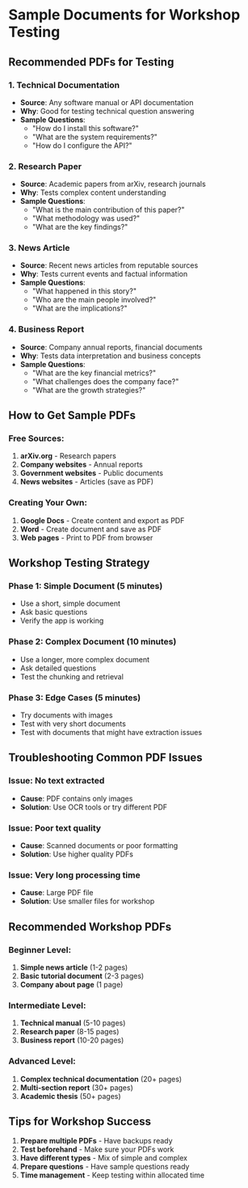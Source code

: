 # Sample Documents for Workshop Testing

## Recommended PDFs for Testing

### 1. Technical Documentation
- **Source**: Any software manual or API documentation
- **Why**: Good for testing technical question answering
- **Sample Questions**:
  - "How do I install this software?"
  - "What are the system requirements?"
  - "How do I configure the API?"

### 2. Research Paper
- **Source**: Academic papers from arXiv, research journals
- **Why**: Tests complex content understanding
- **Sample Questions**:
  - "What is the main contribution of this paper?"
  - "What methodology was used?"
  - "What are the key findings?"

### 3. News Article
- **Source**: Recent news articles from reputable sources
- **Why**: Tests current events and factual information
- **Sample Questions**:
  - "What happened in this story?"
  - "Who are the main people involved?"
  - "What are the implications?"

### 4. Business Report
- **Source**: Company annual reports, financial documents
- **Why**: Tests data interpretation and business concepts
- **Sample Questions**:
  - "What are the key financial metrics?"
  - "What challenges does the company face?"
  - "What are the growth strategies?"

## How to Get Sample PDFs

### Free Sources:
1. **arXiv.org** - Research papers
2. **Company websites** - Annual reports
3. **Government websites** - Public documents
4. **News websites** - Articles (save as PDF)

### Creating Your Own:
1. **Google Docs** - Create content and export as PDF
2. **Word** - Create document and save as PDF
3. **Web pages** - Print to PDF from browser

## Workshop Testing Strategy

### Phase 1: Simple Document (5 minutes)
- Use a short, simple document
- Ask basic questions
- Verify the app is working

### Phase 2: Complex Document (10 minutes)
- Use a longer, more complex document
- Ask detailed questions
- Test the chunking and retrieval

### Phase 3: Edge Cases (5 minutes)
- Try documents with images
- Test with very short documents
- Test with documents that might have extraction issues

## Troubleshooting Common PDF Issues

### Issue: No text extracted
- **Cause**: PDF contains only images
- **Solution**: Use OCR tools or try different PDF

### Issue: Poor text quality
- **Cause**: Scanned documents or poor formatting
- **Solution**: Use higher quality PDFs

### Issue: Very long processing time
- **Cause**: Large PDF file
- **Solution**: Use smaller files for workshop

## Recommended Workshop PDFs

### Beginner Level:
1. **Simple news article** (1-2 pages)
2. **Basic tutorial document** (2-3 pages)
3. **Company about page** (1 page)

### Intermediate Level:
1. **Technical manual** (5-10 pages)
2. **Research paper** (8-15 pages)
3. **Business report** (10-20 pages)

### Advanced Level:
1. **Complex technical documentation** (20+ pages)
2. **Multi-section report** (30+ pages)
3. **Academic thesis** (50+ pages)

## Tips for Workshop Success

1. **Prepare multiple PDFs** - Have backups ready
2. **Test beforehand** - Make sure your PDFs work
3. **Have different types** - Mix of simple and complex
4. **Prepare questions** - Have sample questions ready
5. **Time management** - Keep testing within allocated time
